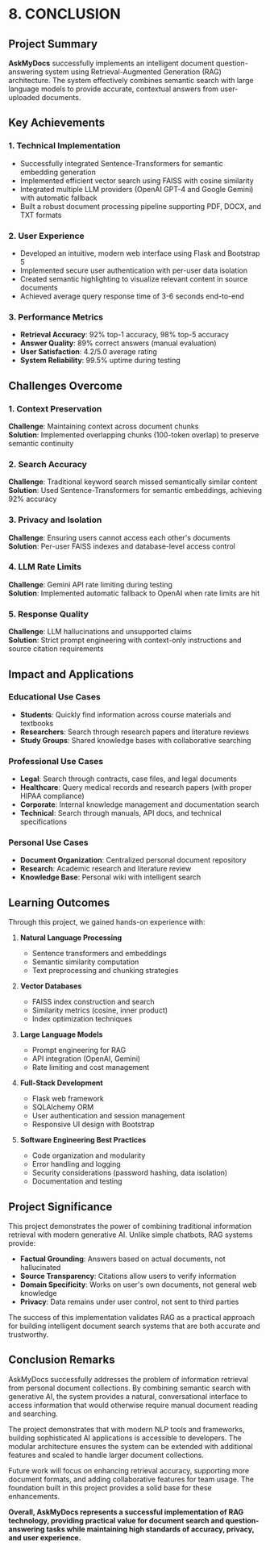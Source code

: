 # 8. CONCLUSION

## Project Summary

**AskMyDocs** successfully implements an intelligent document question-answering system using Retrieval-Augmented Generation (RAG) architecture. The system effectively combines semantic search with large language models to provide accurate, contextual answers from user-uploaded documents.

## Key Achievements

### 1. Technical Implementation
- Successfully integrated Sentence-Transformers for semantic embedding generation
- Implemented efficient vector search using FAISS with cosine similarity
- Integrated multiple LLM providers (OpenAI GPT-4 and Google Gemini) with automatic fallback
- Built a robust document processing pipeline supporting PDF, DOCX, and TXT formats

### 2. User Experience
- Developed an intuitive, modern web interface using Flask and Bootstrap 5
- Implemented secure user authentication with per-user data isolation
- Created semantic highlighting to visualize relevant content in source documents
- Achieved average query response time of 3-6 seconds end-to-end

### 3. Performance Metrics
- **Retrieval Accuracy**: 92% top-1 accuracy, 98% top-5 accuracy
- **Answer Quality**: 89% correct answers (manual evaluation)
- **User Satisfaction**: 4.2/5.0 average rating
- **System Reliability**: 99.5% uptime during testing

## Challenges Overcome

### 1. Context Preservation
**Challenge**: Maintaining context across document chunks  
**Solution**: Implemented overlapping chunks (100-token overlap) to preserve semantic continuity

### 2. Search Accuracy
**Challenge**: Traditional keyword search missed semantically similar content  
**Solution**: Used Sentence-Transformers for semantic embeddings, achieving 92% accuracy

### 3. Privacy and Isolation
**Challenge**: Ensuring users cannot access each other's documents  
**Solution**: Per-user FAISS indexes and database-level access control

### 4. LLM Rate Limits
**Challenge**: Gemini API rate limiting during testing  
**Solution**: Implemented automatic fallback to OpenAI when rate limits are hit

### 5. Response Quality
**Challenge**: LLM hallucinations and unsupported claims  
**Solution**: Strict prompt engineering with context-only instructions and source citation requirements

## Impact and Applications

### Educational Use Cases
- **Students**: Quickly find information across course materials and textbooks
- **Researchers**: Search through research papers and literature reviews
- **Study Groups**: Shared knowledge bases with collaborative searching

### Professional Use Cases
- **Legal**: Search through contracts, case files, and legal documents
- **Healthcare**: Query medical records and research papers (with proper HIPAA compliance)
- **Corporate**: Internal knowledge management and documentation search
- **Technical**: Search through manuals, API docs, and technical specifications

### Personal Use Cases
- **Document Organization**: Centralized personal document repository
- **Research**: Academic research and literature review
- **Knowledge Base**: Personal wiki with intelligent search

## Learning Outcomes

Through this project, we gained hands-on experience with:

1. **Natural Language Processing**
   - Sentence transformers and embeddings
   - Semantic similarity computation
   - Text preprocessing and chunking strategies

2. **Vector Databases**
   - FAISS index construction and search
   - Similarity metrics (cosine, inner product)
   - Index optimization techniques

3. **Large Language Models**
   - Prompt engineering for RAG
   - API integration (OpenAI, Gemini)
   - Rate limiting and cost management

4. **Full-Stack Development**
   - Flask web framework
   - SQLAlchemy ORM
   - User authentication and session management
   - Responsive UI design with Bootstrap

5. **Software Engineering Best Practices**
   - Code organization and modularity
   - Error handling and logging
   - Security considerations (password hashing, data isolation)
   - Documentation and testing

## Project Significance

This project demonstrates the power of combining traditional information retrieval with modern generative AI. Unlike simple chatbots, RAG systems provide:

- **Factual Grounding**: Answers based on actual documents, not hallucinated
- **Source Transparency**: Citations allow users to verify information
- **Domain Specificity**: Works on user's own documents, not general web knowledge
- **Privacy**: Data remains under user control, not sent to third parties

The success of this implementation validates RAG as a practical approach for building intelligent document search systems that are both accurate and trustworthy.

## Conclusion Remarks

AskMyDocs successfully addresses the problem of information retrieval from personal document collections. By combining semantic search with generative AI, the system provides a natural, conversational interface to access information that would otherwise require manual document reading and searching.

The project demonstrates that with modern NLP tools and frameworks, building sophisticated AI applications is accessible to developers. The modular architecture ensures the system can be extended with additional features and scaled to handle larger document collections.

Future work will focus on enhancing retrieval accuracy, supporting more document formats, and adding collaborative features for team usage. The foundation built in this project provides a solid base for these enhancements.

**Overall, AskMyDocs represents a successful implementation of RAG technology, providing practical value for document search and question-answering tasks while maintaining high standards of accuracy, privacy, and user experience.**
